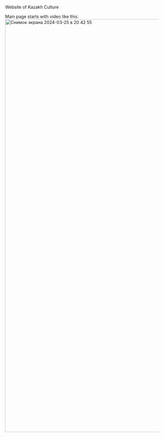 Website of Kazakh Culture

Main page starts with video like this:
<img width="1352" alt="Снимок экрана 2024-03-25 в 20 42 55" src="https://github.com/akbotazhaksylyk/KazakhCulture/assets/138726392/d2a804cb-12c0-4312-bceb-cea003a1b73b">
